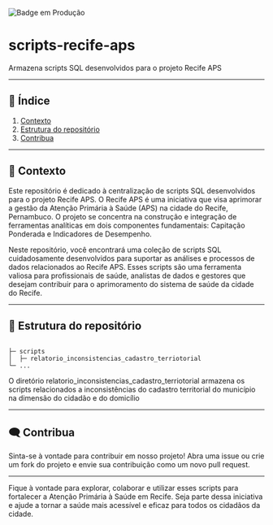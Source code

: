 
<!--
SPDX-FileCopyrightText: 2021, 2022 ImpulsoGov <contato@impulsogov.org>

SPDX-License-Identifier: MIT
-->
![Badge em Produção](https://img.shields.io/badge/status-em%20desenvolvimento-yellow)

# scripts-recife-aps

Armazena scripts SQL desenvolvidos para o projeto Recife APS



*******
## :mag_right: Índice
1. [Contexto](#contexto)
2. [Estrutura do repositório](#estrutura)
3. [Contribua](#contribua)
*******


<div id='contexto'/>  

## :rocket: Contexto

Este repositório é dedicado à centralização de scripts SQL desenvolvidos para o projeto Recife APS. O Recife APS é uma iniciativa que visa aprimorar a gestão da Atenção Primária à Saúde (APS) na cidade do Recife, Pernambuco. O projeto se concentra na construção e integração de ferramentas analíticas em dois componentes fundamentais: Capitação Ponderada e Indicadores de Desempenho.

Neste repositório, você encontrará uma coleção de scripts SQL cuidadosamente desenvolvidos para suportar as análises e processos de dados relacionados ao Recife APS. Esses scripts são uma ferramenta valiosa para profissionais de saúde, analistas de dados e gestores que desejam contribuir para o aprimoramento do sistema de saúde da cidade do Recife.



*******

 <div id='estrutura'/>  
 
 ## :milky_way: Estrutura do repositório


```plain

├─ scripts
│  ├─ relatorio_inconsistencias_cadastro_terriotorial
└─ ...
```
O diretório relatorio_inconsistencias_cadastro_terriotorial armazena os scripts relacionados a inconsistências do cadastro territorial do município na dimensão do cidadão e do domicílio
*******

<div id='contribua'/>  

## :left_speech_bubble: Contribua
Sinta-se à vontade para contribuir em nosso projeto! Abra uma issue ou crie um fork do projeto e envie sua contribuição como um novo pull request.


*******

Fique à vontade para explorar, colaborar e utilizar esses scripts para fortalecer a Atenção Primária à Saúde em Recife. Seja parte dessa iniciativa e ajude a tornar a saúde mais acessível e eficaz para todos os cidadãos da cidade. 
